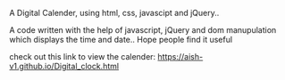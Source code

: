 
A Digital Calender, using html, css, javascipt and jQuery..

A code written with the help of javascript, jQuery and dom manupulation which displays the time and date..
Hope people find it useful

check out this link to view the calender: https://aish-v1.github.io/Digital_clock.html
